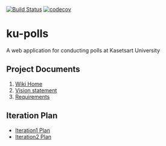 [![Build Status](https://app.travis-ci.com/XOQDY/ku-polls.svg?branch=iteration2)](https://app.travis-ci.com/XOQDY/ku-polls)
[![codecov](https://codecov.io/gh/XOQDY/ku-polls/branch/iteration2/graph/badge.svg?token=6AXXHU9KBP)](https://codecov.io/gh/XOQDY/ku-polls)
# ku-polls

A web application for conducting polls at Kasetsart University

## Project Documents 

1. [Wiki Home](../../wiki/Home)  
2. [Vision statement](../../wiki/Vision%20Statement)
3. [Requirements](../../wiki/Requirements)

## Iteration Plan
* [Iteration1 Plan](../../wiki/Iteration%201%20Plan)
* [Iteration2 Plan](../../wiki/Iteration%202%20Plan)
